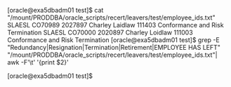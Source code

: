 [oracle@exa5dbadm01 test]$ cat "/mount/PRODDBA/oracle_scripts/recert/leavers/test/employee_ids.txt"
SLAESL  CO70989 2027897 Charley Laidlaw 111403 Conformance and Risk     Termination
SLAESL  CO70000 2020897 Charley Loidlaw 111003 Conformance and Risk     Termination
[oracle@exa5dbadm01 test]$  grep -E "Redundancy|Resignation|Termination|Retirement|EMPLOYEE HAS LEFT" "/mount/PRODDBA/oracle_scripts/recert/leavers/test/employee_ids.txt"| awk -F'\t' '{print $2}'


[oracle@exa5dbadm01 test]$
